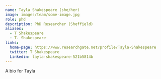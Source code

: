 ```yaml
---
name: Tayla Shakespeare (she/her)
image: images/team/some-image.jpg
role: phd
description: PhD Researcher (Sheffield)
aliases:
  - T Shakespeare
  - T. Shakespeare
links:
  home-page: https://www.researchgate.net/profile/Tayla-Shakespeare
  twitter: T_Shakespeare
  Linkedin: tayla-shakespeare-521b5814b
---
```


A bio for Tayla
